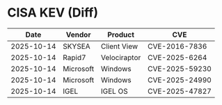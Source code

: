 # CISA KEV (Diff)

| Date | Vendor | Product | CVE |
| ---- | ------ | ------- | --- |
| 2025-10-14 | SKYSEA | Client View | CVE-2016-7836 |
| 2025-10-14 | Rapid7 | Velociraptor | CVE-2025-6264 |
| 2025-10-14 | Microsoft | Windows | CVE-2025-59230 |
| 2025-10-14 | Microsoft | Windows | CVE-2025-24990 |
| 2025-10-14 | IGEL | IGEL OS | CVE-2025-47827 |
